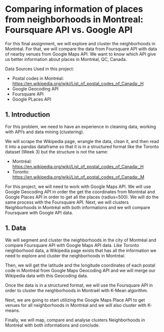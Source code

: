 # Comparing information of places from neighborhoods in Montreal: Foursquare API vs. Google API

For this final assignment, we will explore and cluster the neighborhoods in Montréal. For that, we will compare the data from Foursquare API with data of nearby venues from Google Maps API. We want to know which API give us better information about places in Montréal, QC, Canada.


Data Sources Used in this project:
- Postal codes in Montréal: https://en.wikipedia.org/wiki/List_of_postal_codes_of_Canada:_H
- Google Geocoding API
- Foursquare API
- Google PLaces API


## 1. Introduction

For this problem, we need to have an experience in cleaning data, working with API’s and data mining (clustering). 

We will scrape the Wikipedia page, wrangle the data, clean it, and then read it into a pandas dataframe so that it is in a structured format like the Toronto dataset (Week 3) but the structure is not the same:

- Montréal: https://en.wikipedia.org/wiki/List_of_postal_codes_of_Canada:_H
- Toronto: https://en.wikipedia.org/wiki/List_of_postal_codes_of_Canada:_M

For this project, we will need to work with Google Maps API. We will use Google Geocoding API in order the get the coordinates from Montréal and Google Places API in order to get all the places (radius=500). We will do the same process with the Foursquare API. 
Next, we will clusters Neighborhoods in Montréal with both informations and we will compare Foursquare with Google API data.


## 1. Data

We will segment and cluster the neighborhoods in the city of Montréal and compare Foursquare API with Google Maps API data. Like Toronto neighborhood data, a Wikipedia page exists that has all the information we need to explore and cluster the neighborhoods in Montréal.

Then, we will get the latitude and the longitude coordinates of each postal code in Montréal from Google Maps Geocoding API and we will merge our Wikipedia data with this Geocoding data.

Once the data is in a structured format, we will use the Foursquare API in order to cluster the neighborhoods in Montraél with K-Mean algorithm.

Next, we are going to start utilizing the Google Maps Place API to get venues for all neighborhoods in Montréal and we will also cluster with K-means.

Finally, we will map, compare and analyse clusters Neighborhoods in Montréal with both informations and conclude.
